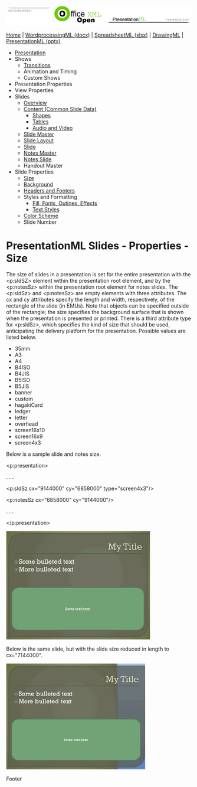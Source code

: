 ![PresentationXML.com](images/PresentationMLBanner.png)

[Home](index.php) | [WordprocessingML (docx)](anatomyofOOXML.php) | [SpreadsheetML (xlsx)](anatomyofOOXML-xlsx.php)
| [DrawingML](drwOverview.php) | [PresentationML (pptx)](anatomyofOOXML-pptx.php)

* [Presentation](prPresentation.php)
* Shows
  + [Transitions](prSlide-transitions.php)
  + Animation and Timing
  + Custom Shows
* Presentation Properties
* View Properties
* Slides
  + [Overview](prSlide.php)
  + [Content (Common Slide Data)](prCommonSlideData.php)
    - [Shapes](prSlide-shapeTree.php)
    - [Tables](drwTable.php)
    - [Audio and Video](prSlide-multiMedia.php)
  + [Slide Master](prSlideMaster.php)
  + [Slide Layout](prSlideLayout.php)
  + [Slide](prPresentationSlide.php)
  + [Notes Master](prNotesMaster.php)
  + [Notes Slide](prNotesSlide.php)
  + Handout Master
* Slide Properties
  + [Size](prSlide-size.php)
  + [Background](prSlide-background.php)
  + [Headers and Footers](prSlide-footer.php)
  + Styles and Formatting
    - [Fill, Fonts, Outines, Effects](prSlide-styles-themes.php)
    - [Text Styles](prSlide-styles-textStyles.php)
  + [Color Scheme](prSlide-color.php)
  + Slide Number

# PresentationML Slides - Properties - Size

The size of slides in a presentation is set for the entire presentation with the <p:sldSZ> element within the presentation root element, and by the <p:notesSz> within the presentation root element for notes slides. The <p:sldSz> and <p:notesSz> are empty elements with three attributes. The cx and cy attributes specify the length and width, respectively, of the rectangle of the slide (in EMUs). Note that objects can be specified outside of the rectangle; the size specifies the background surface that is shown when the presentation is presented or printed. There is a third attribute type for <p:sldSz>, which specifies the kind of size that should be used, anticipating the delivery platform for the presentation. Possible values are listed below.

* 35mm
* A3
* A4
* B4ISO
* B4JIS
* B5ISO
* B5JIS
* banner
* custom
* hagakiCard
* ledger
* letter
* overhead
* screen16x10
* screen16x9
* screen4x3

Below is a sample slide and notes size.

<p:presentation>

. . .

<p:sldSz cx="9144000" cy="6858000" type="screen4x3"/>

<p:notesSz cx="6858000" cy="9144000"/>

. . .

</p:presentation>

![Slide background - bgPr](images/ppSlide-size1.gif)

Below is the same slide, but with the slide size reduced in length to cx="7144000".

![Slide background - bgPr](images/ppSlide-size2.gif)

  

Footer